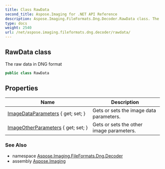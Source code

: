 ```yaml
---
title: Class RawData
second_title: Aspose.Imaging for .NET API Reference
description: Aspose.Imaging.FileFormats.Dng.Decoder.RawData class. The raw data in DNG format
type: docs
weight: 2540
url: /net/aspose.imaging.fileformats.dng.decoder/rawdata/
---
```

## RawData class

The raw data in DNG format

```csharp
public class RawData
```

## Properties

| Name | Description |
| --- | --- |
| [ImageDataParameters](../../aspose.imaging.fileformats.dng.decoder/rawdata/imagedataparameters/) { get; set; } | Gets or sets the image data parameters. |
| [ImageOtherParameters](../../aspose.imaging.fileformats.dng.decoder/rawdata/imageotherparameters/) { get; set; } | Gets or sets the other image parameters. |

### See Also

* namespace [Aspose.Imaging.FileFormats.Dng.Decoder](../../aspose.imaging.fileformats.dng.decoder/)
* assembly [Aspose.Imaging](../../)


